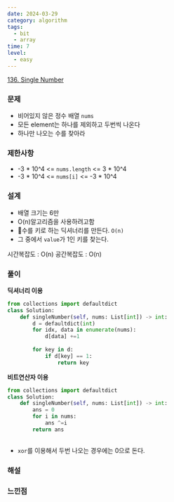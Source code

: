 ```yaml
---
date: 2024-03-29
category: algorithm
tags:
  - bit
  - array
time: 7
level:
  - easy
---
```

[136. Single Number](https://leetcode.com/problems/single-number/)

### 문제
- 비어있지 않은 정수 배열 `nums`
- 모든 element는 하나를 제외하고 두번씩 나온다
- 하나만 나오는 수를 찾아라

### 제한사항
- -3 * 10^4 <= `nums.length` <= 3 * 10^4
- -3 * 10^4 <= `nums[i]` <= -3 * 10^4
### 설계
- 배열 크기는 6만
- O(n)알고리즘을 사용하려고함
- 수를 키로 하는 딕셔너리를 만든다. `O(n)`
- 그 중에서 `value`가 1인 키를 찾는다.

시간복잡도 : O(n)
공간복잡도 : O(n)

### 풀이
**딕셔너리 이용**
```python
from collections import defaultdict
class Solution:
    def singleNumber(self, nums: List[int]) -> int:
        d = defaultdict(int)
        for idx, data in enumerate(nums):
            d[data] +=1
        
        for key in d:
            if d[key] == 1:
                return key
```
**비트연산자 이용**
```python
from collections import defaultdict
class Solution:
    def singleNumber(self, nums: List[int]) -> int:
        ans = 0
        for i in nums:
            ans ^=i
        return ans
        
```
-  `xor`를 이용해서 두번 나오는 경우에는 0으로 돈다.
### 해설

### 느낀점

